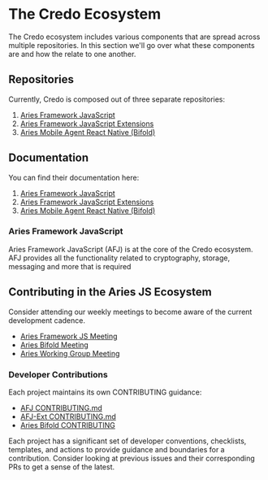 # The Credo Ecosystem

The Credo ecosystem includes various components that are spread across multiple repositories. In this section we'll go over what these components are and how the relate to one another.

## Repositories

Currently, Credo is composed out of three separate repositories:

1. [Aries Framework JavaScript](https://github.com/hyperledger/aries-framework-javascript)
2. [Aries Framework JavaScript Extensions](https://github.com/hyperledger/aries-framework-javascript-ext)
3. [Aries Mobile Agent React Native (Bifold)](https://github.com/hyperledger/aries-mobile-agent-react-native)

## Documentation

You can find their documentation here:

1. [Aries Framework JavaScript](https://credo.js.org/guides)
2. [Aries Framework JavaScript Extensions](https://credo.js.org/guides/extensions)
3. [Aries Mobile Agent React Native (Bifold)](https://github.com/hyperledger/aries-mobile-agent-react-native/blob/main/README.md)

### Aries Framework JavaScript

Aries Framework JavaScript (AFJ) is at the core of the Credo ecosystem. AFJ provides all the functionality related to cryptography, storage, messaging and more that is required

## Contributing in the Aries JS Ecosystem

Consider attending our weekly meetings to become aware of the current development cadence.

- [Aries Framework JS Meeting](https://wiki.hyperledger.org/display/ARIES/Framework+JS+Meetings)
- [Aries Bifold Meeting](https://wiki.hyperledger.org/display/ARIES/Aries+Bifold+User+Group)
- [Aries Working Group Meeting](https://wiki.hyperledger.org/display/ARIES/Aries+Working+Group)

### Developer Contributions

Each project maintains its own CONTRIBUTING guidance:

- [AFJ CONTRIBUTING.md](https://github.com/hyperledger/aries-framework-javascript/blob/main/CONTRIBUTING.md)
- [AFJ-Ext CONTRIBUTING.md](https://github.com/hyperledger/aries-framework-javascript-ext/blob/main/CONTRIBUTING.md)
- [Aries Bifold CONTRIBUTING](https://github.com/hyperledger/aries-mobile-agent-react-native/blob/main/CONTRIBUTING)

Each project has a significant set of developer conventions, checklists, templates, and actions to provide guidance and boundaries for a contribution.
Consider looking at previous issues and their corresponding PRs to get a sense of the latest.
